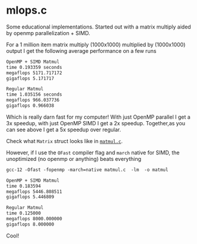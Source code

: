 # mlops.c

Some educational implementations. Started out with a matrix multiply aided by openmp parallelization + SIMD.

For a 1 million item matrix multiply (1000x1000) multiplied by (1000x1000) output I get the following average performance on a few runs

```txt
OpenMP + SIMD Matmul
time 0.193359 seconds
megaflops 5171.717172
gigaflops 5.171717

Regular Matmul
time 1.035156 seconds
megaflops 966.037736
gigaflops 0.966038
```

Which is really darn fast for my computer! With just OpenMP parallel I get a 3x speedup, with just OpenMP SIMD I get a 2x speedup. Together,as you can see above I get a 5x speedup over regular.

Check what `Matrix` struct looks like in [`matmul.c`](matmul.c).

However, if I use the `OFast` compiler flag and `march` native for SIMD, the unoptimized (no openmp or anything) beats everything


```txt 
gcc-12 -Ofast -fopenmp -march=native matmul.c  -lm  -o matmul

OpenMP + SIMD Matmul
time 0.183594
megaflops 5446.808511
gigaflops 5.446809

Regular Matmul
time 0.125000
megaflops 8000.000000
gigaflops 8.000000
```

Cool!
